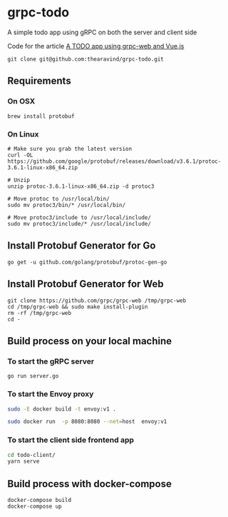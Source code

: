 # grpc-todo

A simple todo app using gRPC on both the server and client side

Code for the article [A TODO app using grpc-web and Vue.js](https://medium.com/@aravindhanjay/a-todo-app-using-grpc-web-and-vue-js-4e0c18461a3e)

```console
git clone git@github.com:thearavind/grpc-todo.git
```

## Requirements

### On OSX

```console
brew install protobuf
```

### On Linux

```console
# Make sure you grab the latest version
curl -OL https://github.com/google/protobuf/releases/download/v3.6.1/protoc-3.6.1-linux-x86_64.zip

# Unzip
unzip protoc-3.6.1-linux-x86_64.zip -d protoc3

# Move protoc to /usr/local/bin/
sudo mv protoc3/bin/* /usr/local/bin/

# Move protoc3/include to /usr/local/include/
sudo mv protoc3/include/* /usr/local/include/
```


## Install Protobuf Generator for Go

```console
go get -u github.com/golang/protobuf/protoc-gen-go
```

## Install Protobuf Generator for Web

```console
git clone https://github.com/grpc/grpc-web /tmp/grpc-web
cd /tmp/grpc-web && sudo make install-plugin
rm -rf /tmp/grpc-web
cd -
```

## Build process on your local machine

### To start the gRPC server

```console
go run server.go
```

### To start the Envoy proxy

```bash
sudo -E docker build -t envoy:v1 .
```

```bash
sudo docker run  -p 8080:8080 --net=host  envoy:v1
```

### To start the client side frontend app

```bash
cd todo-client/
yarn serve
```

## Build process with docker-compose

```console
docker-compose build
docker-compose up
```
